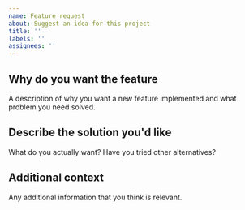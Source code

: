 ```yaml
---
name: Feature request
about: Suggest an idea for this project
title: ''
labels: ''
assignees: ''
---
```


## Why do you want the feature

A description of why you want a new feature implemented and what problem you need solved.

## Describe the solution you'd like

What do you actually want? Have you tried other alternatives?

## Additional context

Any additional information that you think is relevant.
